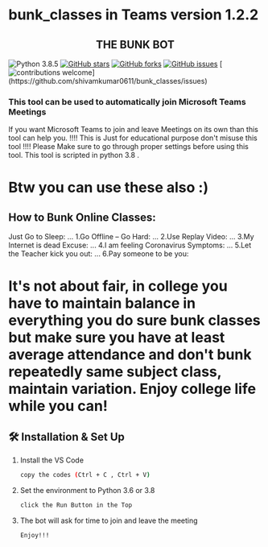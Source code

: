 # bunk_classes in Teams version 1.2.2
<h2 align = 'center'>THE BUNK BOT</h2>

![Python 3.8.5](https://img.shields.io/badge/Python-3.8.5-blue?style=flat&logo=python)
[![GitHub stars](https://img.shields.io/github/stars/shivamkumar0611/bunk_classes?color=green)](https://github.com/shivamkumar0611/bunk_classes)
[![GitHub forks](https://img.shields.io/github/forks/shivamkumar0611/bunk_classes?color=green)](https://github.com/shivamkumar0611/bunk_classes/network)
[![GitHub issues](https://img.shields.io/github/issues/shivamkumar0611/bunk_classes)](https://github.com/shivamkumar0611/bunk_classes/issues)
[![contributions welcome](https://img.shields.io/badge/contributions-welcome-brightgreen.svg?)](https://github.com/shivamkumar0611/bunk_classes/issues)

<h3>This tool can be used to automatically join Microsoft Teams Meetings </h3>
If you want Microsoft Teams to join and leave Meetings on its own than this tool can help you. !!!! This is Just for educational purpose don't misuse this tool !!!! Please Make sure to go through proper settings before using this tool. This tool is scripted in python 3.8 .

# Btw you can use these also :)
## How to Bunk Online Classes:
Just Go to Sleep: ...
1.Go Offline – Go Hard: ...
2.Use Replay Video: ...
3.My Internet is dead Excuse: ...
4.I am feeling Coronavirus Symptoms: ...
5.Let the Teacher kick you out: ...
6.Pay someone to be you:  

# It's not about fair, in college you have to maintain balance in everything you do sure bunk classes but make sure you have at least average attendance and don't bunk repeatedly same subject class, maintain variation. Enjoy college life while you can!

## 🛠 Installation & Set Up

1. Install the VS Code

   ```sh
   copy the codes (Ctrl + C , Ctrl + V)
   ```

2. Set the environment to Python 3.6 or 3.8

   ```sh
   click the Run Button in the Top
   ```

3. The bot will ask for time to join and leave the meeting

   ```sh
   Enjoy!!!
